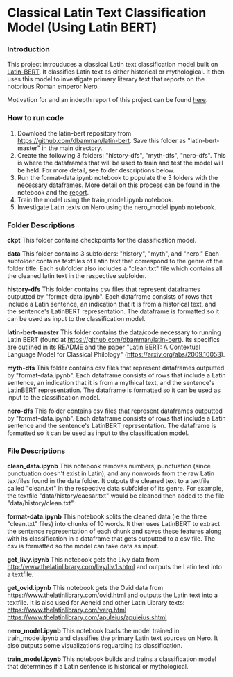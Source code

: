 # Classical Latin Text Classification Model (Using Latin BERT)

### Introduction
This project introuduces a classical Latin text classification model built on [Latin-BERT](https://github.com/dbamman/latin-bert). It classifies Latin text as either historical or mythological. It then uses this model to investigate primary literary text that reports on the notorious Roman emperor Nero.

Motivation for and an indepth report of this project can be found [here](report.pdf).

### How to run code
1. Download the latin-bert repository from https://github.com/dbamman/latin-bert. Save this folder as "latin-bert-master" in the main directory.
2. Create the following 3 folders: "history-dfs", "myth-dfs", "nero-dfs". This is where the dataframes that will be used to train and test the model will be held. For more detail, see folder descriptions below.
3. Run the format-data.ipynb notebook to populate the 3 folders with the necessary dataframes. More detail on this process can be found in the notebook and the [report](report.pdf).
4. Train the model using the train_model.ipynb notebook.
5. Investigate Latin texts on Nero using the nero_model.ipynb notebook.
  
### Folder Descriptions
**ckpt**
This folder contains checkpoints for the classification model.

**data**
This folder contains 3 subfolders: "history", "myth", and "nero." Each subfolder contains textfiles of Latin text that correspond to the genre of the folder title. Each subfolder also includes a "clean.txt" file which contains all the cleaned latin text in the respective subfolder.

**history-dfs**
This folder contains csv files that represent dataframes outputted by "format-data.ipynb". Each dataframe consists of rows that include a Latin sentence, an indication that it is from a historical text, and the sentence's LatinBERT representation. The dataframe is formatted so it can be used as input to the classification model.

**latin-bert-master**
This folder contains the data/code necessary to running Latin BERT (found at https://github.com/dbamman/latin-bert). Its specifics are outlined in its README and the paper "Latin BERT: A Contextual Language Model for Classical Philology" (https://arxiv.org/abs/2009.10053).

**myth-dfs**
This folder contains csv files that represent dataframes outputted by "format-data.ipynb". Each dataframe consists of rows that include a Latin sentence, an indication that it is from a mythical text, and the sentence's LatinBERT representation. The dataframe is formatted so it can be used as input to the classification model.

**nero-dfs**
This folder contains csv files that represent dataframes outputted by "format-data.ipynb". Each dataframe consists of rows that include a Latin sentence and the sentence's LatinBERT representation. The dataframe is formatted so it can be used as input to the classification model.
  
  
### File Descriptions
**clean_data.ipynb**
This notebook removes numbers, punctuation (since punctuation doesn't exist in Latin), and any nonwords from the raw Latin textfiles found in the data folder. It outputs the cleaned text to a textfile called "clean.txt" in the respective data subfolder of its genre. For example, the textfile "data/history/caesar.txt" would be cleaned then added to the file "data/history/clean.txt"

**format-data.ipynb**
This notebook splits the cleaned data (ie the three "clean.txt" files) into chunks of 10 words. It then uses LatinBERT to extract the sentence representation of each chunk and saves these features along with its classification in a dataframe that gets outputted to a csv file. The csv is formatted so the model can take data as input.

**get_livy.ipynb**
This notebook gets the Livy data from http://www.thelatinlibrary.com/livy/liv.1.shtml and outputs the Latin text into a textfile.

**get_ovid.ipynb**
This notebook gets the Ovid data from https://www.thelatinlibrary.com/ovid.html and outputs the Latin text into a textfile.
It is also used for Aeneid and other Latin Library texts:
https://www.thelatinlibrary.com/verg.html
https://www.thelatinlibrary.com/apuleius/apuleius.shtml

**nero_model.ipynb**
This notebook loads the model trained in train_model.ipynb and classifies the primary Latin text sources on Nero. It also outputs some visualizations reguarding its classification. 

**train_model.ipynb**
This notebook builds and trains a classification model that determines if a Latin sentence is historical or mythological.  
